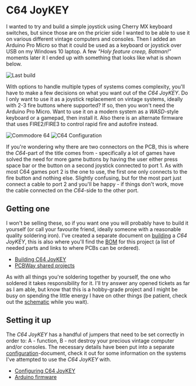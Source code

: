 # C64 JoyKEY

I wanted to try and build a simple joystick using Cherry MX keyboard switches, but since those are on the pricier side I wanted to be able to use it on various different vintage computers and consoles. Then I added an Arduino Pro Micro so that it could be used as a keyboard or joystick over USB on my Windows 10 laptop. A few *"Holy feature creep, Batman!"* moments later it I ended up with something that looks like what is shown below.

![Last build](https://github.com/tebl/C64-JoyKEY/raw/main/gallery/2021-02-03%2000.52.26.jpg)

With options to handle multiple types of systems comes complexity, you'll have to make a few decisions on what you want out of the *C64 JoyKEY*. Do I only want to use it as a joystick replacement on vintage systems, ideally with 2-3 fire buttons where supported? If so, then you won't need the Arduino Pro Micro. Want to use it on a modern system as a *WASD*-style keyboard or a gamepad, then install it. Also there is an alternate firmware that uses FIRE2/FIRE3 to control rapid fire and autofire instead.

![Commodore 64](https://github.com/tebl/C64-JoyKEY/raw/main/gallery/c64_system.jpg)
![C64 Configuration](https://github.com/tebl/C64-JoyKEY/raw/main/gallery/c64_jumpers.jpg)

If you're wondering why there are two connectors on the PCB, this is where the *C64*-part of the title comes from - specifically a lot of games have solved the need for more game buttons by having the user either press space bar or the button on a second joystick connected to port 1. As with most C64 games port 2 is the one to use, the first one only connects to the fire button and nothing else. Slightly confusing, but for the most part just connect a cable to port 2 and you'll be happy - if things don't work, move the cable connected on the *C64*-side to the other port.

## Getting one
I won't be selling these, so if you want one you will probably have to build it yourself (or call your favourite friend, ideally someone with a reasonable quality soldering iron). I've created a separate document on [building](https://github.com/tebl/C64-JoyKEY/blob/main/documentation/building.md) a *C64 JoyKEY*, this is also where you'll find the [BOM](https://github.com/tebl/C64-JoyKEY/blob/main/documentation/building.md#bom) for this project (a list of needed parts and links to where PCBs can be ordered).

* [Building C64 JoyKEY](https://github.com/tebl/C64-JoyKEY/blob/main/documentation/building.md)
* [PCBWay shared projects](https://www.pcbway.com/project/shareproject/?tag=C64%20JoyKEY)

As with all things you're soldering together by yourself, the one who soldered it takes responsibility for it. I'll try answer any opened tickets as far as I am able, but know that this is a hobby-grade project and I might be busy on spending the little energy I have on other things (be patient, check out the [schematic](https://github.com/tebl/C64-JoyKEY/tree/main/documentation/schematic) while you wait).

## Setting it up
The *C64 JoyKEY* has a handful of jumpers that need to be set correctly in order to: A - function, B - not destroy your precious vintage computer and/or consoles. The necessary details have been put into a separate [configuration](https://github.com/tebl/C64-JoyKEY/blob/main/documentation/configuration.md)-document, check it out for some information on the systems I've attempted to use the *C64 JoyKEY* with.

* [Configuring C64 JoyKEY](https://github.com/tebl/C64-JoyKEY/blob/main/documentation/configuration.md)
* [Arduino firmware](https://github.com/tebl/C64-JoyKEY/blob/main/documentation/firmware.md)